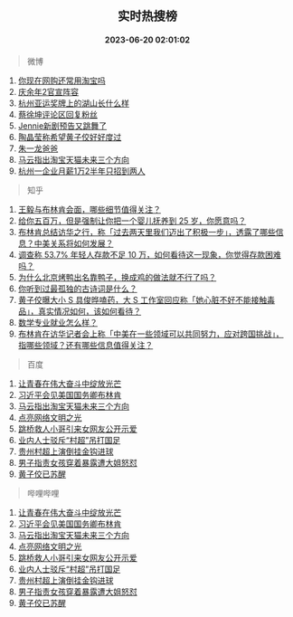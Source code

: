 <div align="center"><h2>实时热搜榜</h2><h4>2023-06-20 02:01:02</h4></div>

> 微博  

1. [你现在网购还常用淘宝吗](https://s.weibo.com/weibo?q=%23%E4%BD%A0%E7%8E%B0%E5%9C%A8%E7%BD%91%E8%B4%AD%E8%BF%98%E5%B8%B8%E7%94%A8%E6%B7%98%E5%AE%9D%E5%90%97%23&t=31&band_rank=1&Refer=top)<br />
2. [庆余年2官宣阵容](https://s.weibo.com/weibo?q=%E5%BA%86%E4%BD%99%E5%B9%B42%E5%AE%98%E5%AE%A3%E9%98%B5%E5%AE%B9&t=31&band_rank=2&Refer=top)<br />
3. [杭州亚运奖牌上的湖山长什么样](https://s.weibo.com/weibo?q=%23%E6%9D%AD%E5%B7%9E%E4%BA%9A%E8%BF%90%E5%A5%96%E7%89%8C%E4%B8%8A%E7%9A%84%E6%B9%96%E5%B1%B1%E9%95%BF%E4%BB%80%E4%B9%88%E6%A0%B7%23&t=31&band_rank=3&Refer=top)<br />
4. [蔡徐坤评论区回复粉丝](https://s.weibo.com/weibo?q=%23%E8%94%A1%E5%BE%90%E5%9D%A4%E8%AF%84%E8%AE%BA%E5%8C%BA%E5%9B%9E%E5%A4%8D%E7%B2%89%E4%B8%9D%23&t=31&band_rank=4&Refer=top)<br />
5. [Jennie新剧预告又跳舞了](https://s.weibo.com/weibo?q=%23Jennie%E6%96%B0%E5%89%A7%E9%A2%84%E5%91%8A%E5%8F%88%E8%B7%B3%E8%88%9E%E4%BA%86%23&t=31&band_rank=5&Refer=top)<br />
6. [陶晶莹称希望黄子佼好好度过](https://s.weibo.com/weibo?q=%23%E9%99%B6%E6%99%B6%E8%8E%B9%E7%A7%B0%E5%B8%8C%E6%9C%9B%E9%BB%84%E5%AD%90%E4%BD%BC%E5%A5%BD%E5%A5%BD%E5%BA%A6%E8%BF%87%23&t=31&band_rank=6&Refer=top)<br />
7. [朱一龙爸爸](https://s.weibo.com/weibo?q=%E6%9C%B1%E4%B8%80%E9%BE%99%E7%88%B8%E7%88%B8&t=31&band_rank=7&Refer=top)<br />
8. [马云指出淘宝天猫未来三个方向](https://s.weibo.com/weibo?q=%23%E9%A9%AC%E4%BA%91%E6%8C%87%E5%87%BA%E6%B7%98%E5%AE%9D%E5%A4%A9%E7%8C%AB%E6%9C%AA%E6%9D%A5%E4%B8%89%E4%B8%AA%E6%96%B9%E5%90%91%23&t=31&band_rank=8&Refer=top)<br />
9. [杭州一企业月薪1万2半年只招到两人](https://s.weibo.com/weibo?q=%23%E6%9D%AD%E5%B7%9E%E4%B8%80%E4%BC%81%E4%B8%9A%E6%9C%88%E8%96%AA1%E4%B8%872%E5%8D%8A%E5%B9%B4%E5%8F%AA%E6%8B%9B%E5%88%B0%E4%B8%A4%E4%BA%BA%23&t=31&band_rank=9&Refer=top)<br />

> 知乎  

1. [王毅与布林肯会面，哪些细节值得关注？](https://www.zhihu.com/question/607413112)<br />
2. [给你五百万，但是强制让你把一个婴儿抚养到 25 岁，你愿意吗？](https://www.zhihu.com/question/606809108)<br />
3. [布林肯总结访华之行，称「过去两天里我们迈出了积极一步」，透露了哪些信息？中美关系将如何发展？](https://www.zhihu.com/question/607531271)<br />
4. [调查称 53.7% 年轻人存款不足 10 万，如何看待这一现象，你觉得存款困难吗？](https://www.zhihu.com/question/607446342)<br />
5. [为什么北京烤鸭出名靠鸭子，换成鸡的做法就不行了吗？](https://www.zhihu.com/question/606620975)<br />
6. [你听到过最孤独的古诗词是什么？](https://www.zhihu.com/question/607251140)<br />
7. [黄子佼曝大小 S 具俊晔嗑药，大 S 工作室回应称「她心脏不好不能接触毒品」，真实情况如何，该如何看待？](https://www.zhihu.com/question/607436138)<br />
8. [数学专业就业怎么样？](https://www.zhihu.com/question/417946780)<br />
9. [布林肯在访华记者会上称「中美在一些领域可以共同努力，应对跨国挑战」，指哪些领域？还有哪些信息值得关注？](https://www.zhihu.com/question/607511949)<br />

> 百度  

1. [让青春在伟大奋斗中绽放光芒](https://www.baidu.com/s?wd=%E8%AE%A9%E9%9D%92%E6%98%A5%E5%9C%A8%E4%BC%9F%E5%A4%A7%E5%A5%8B%E6%96%97%E4%B8%AD%E7%BB%BD%E6%94%BE%E5%85%89%E8%8A%92&sa=fyb_news&rsv_dl=fyb_news)<br />
2. [习近平会见美国国务卿布林肯](https://www.baidu.com/s?wd=%E4%B9%A0%E8%BF%91%E5%B9%B3%E4%BC%9A%E8%A7%81%E7%BE%8E%E5%9B%BD%E5%9B%BD%E5%8A%A1%E5%8D%BF%E5%B8%83%E6%9E%97%E8%82%AF&sa=fyb_news&rsv_dl=fyb_news)<br />
3. [马云指出淘宝天猫未来三个方向](https://www.baidu.com/s?wd=%E9%A9%AC%E4%BA%91%E6%8C%87%E5%87%BA%E6%B7%98%E5%AE%9D%E5%A4%A9%E7%8C%AB%E6%9C%AA%E6%9D%A5%E4%B8%89%E4%B8%AA%E6%96%B9%E5%90%91&sa=fyb_news&rsv_dl=fyb_news)<br />
4. [点亮网络文明之光](https://www.baidu.com/s?wd=%E7%82%B9%E4%BA%AE%E7%BD%91%E7%BB%9C%E6%96%87%E6%98%8E%E4%B9%8B%E5%85%89&sa=fyb_news&rsv_dl=fyb_news)<br />
5. [跳桥救人小哥引来女网友公开示爱](https://www.baidu.com/s?wd=%E8%B7%B3%E6%A1%A5%E6%95%91%E4%BA%BA%E5%B0%8F%E5%93%A5%E5%BC%95%E6%9D%A5%E5%A5%B3%E7%BD%91%E5%8F%8B%E5%85%AC%E5%BC%80%E7%A4%BA%E7%88%B1&sa=fyb_news&rsv_dl=fyb_news)<br />
6. [业内人士驳斥“村超”吊打国足](https://www.baidu.com/s?wd=%E4%B8%9A%E5%86%85%E4%BA%BA%E5%A3%AB%E9%A9%B3%E6%96%A5%E2%80%9C%E6%9D%91%E8%B6%85%E2%80%9D%E5%90%8A%E6%89%93%E5%9B%BD%E8%B6%B3&sa=fyb_news&rsv_dl=fyb_news)<br />
7. [贵州村超上演倒挂金钩进球](https://www.baidu.com/s?wd=%E8%B4%B5%E5%B7%9E%E6%9D%91%E8%B6%85%E4%B8%8A%E6%BC%94%E5%80%92%E6%8C%82%E9%87%91%E9%92%A9%E8%BF%9B%E7%90%83&sa=fyb_news&rsv_dl=fyb_news)<br />
8. [男子指责女孩穿着暴露遭大姐怒怼](https://www.baidu.com/s?wd=%E7%94%B7%E5%AD%90%E6%8C%87%E8%B4%A3%E5%A5%B3%E5%AD%A9%E7%A9%BF%E7%9D%80%E6%9A%B4%E9%9C%B2%E9%81%AD%E5%A4%A7%E5%A7%90%E6%80%92%E6%80%BC&sa=fyb_news&rsv_dl=fyb_news)<br />
9. [黄子佼已苏醒](https://www.baidu.com/s?wd=%E9%BB%84%E5%AD%90%E4%BD%BC%E5%B7%B2%E8%8B%8F%E9%86%92&sa=fyb_news&rsv_dl=fyb_news)<br />

> 哔哩哔哩  

1. [让青春在伟大奋斗中绽放光芒](https://www.baidu.com/s?wd=%E8%AE%A9%E9%9D%92%E6%98%A5%E5%9C%A8%E4%BC%9F%E5%A4%A7%E5%A5%8B%E6%96%97%E4%B8%AD%E7%BB%BD%E6%94%BE%E5%85%89%E8%8A%92&sa=fyb_news&rsv_dl=fyb_news)<br />
2. [习近平会见美国国务卿布林肯](https://www.baidu.com/s?wd=%E4%B9%A0%E8%BF%91%E5%B9%B3%E4%BC%9A%E8%A7%81%E7%BE%8E%E5%9B%BD%E5%9B%BD%E5%8A%A1%E5%8D%BF%E5%B8%83%E6%9E%97%E8%82%AF&sa=fyb_news&rsv_dl=fyb_news)<br />
3. [马云指出淘宝天猫未来三个方向](https://www.baidu.com/s?wd=%E9%A9%AC%E4%BA%91%E6%8C%87%E5%87%BA%E6%B7%98%E5%AE%9D%E5%A4%A9%E7%8C%AB%E6%9C%AA%E6%9D%A5%E4%B8%89%E4%B8%AA%E6%96%B9%E5%90%91&sa=fyb_news&rsv_dl=fyb_news)<br />
4. [点亮网络文明之光](https://www.baidu.com/s?wd=%E7%82%B9%E4%BA%AE%E7%BD%91%E7%BB%9C%E6%96%87%E6%98%8E%E4%B9%8B%E5%85%89&sa=fyb_news&rsv_dl=fyb_news)<br />
5. [跳桥救人小哥引来女网友公开示爱](https://www.baidu.com/s?wd=%E8%B7%B3%E6%A1%A5%E6%95%91%E4%BA%BA%E5%B0%8F%E5%93%A5%E5%BC%95%E6%9D%A5%E5%A5%B3%E7%BD%91%E5%8F%8B%E5%85%AC%E5%BC%80%E7%A4%BA%E7%88%B1&sa=fyb_news&rsv_dl=fyb_news)<br />
6. [业内人士驳斥“村超”吊打国足](https://www.baidu.com/s?wd=%E4%B8%9A%E5%86%85%E4%BA%BA%E5%A3%AB%E9%A9%B3%E6%96%A5%E2%80%9C%E6%9D%91%E8%B6%85%E2%80%9D%E5%90%8A%E6%89%93%E5%9B%BD%E8%B6%B3&sa=fyb_news&rsv_dl=fyb_news)<br />
7. [贵州村超上演倒挂金钩进球](https://www.baidu.com/s?wd=%E8%B4%B5%E5%B7%9E%E6%9D%91%E8%B6%85%E4%B8%8A%E6%BC%94%E5%80%92%E6%8C%82%E9%87%91%E9%92%A9%E8%BF%9B%E7%90%83&sa=fyb_news&rsv_dl=fyb_news)<br />
8. [男子指责女孩穿着暴露遭大姐怒怼](https://www.baidu.com/s?wd=%E7%94%B7%E5%AD%90%E6%8C%87%E8%B4%A3%E5%A5%B3%E5%AD%A9%E7%A9%BF%E7%9D%80%E6%9A%B4%E9%9C%B2%E9%81%AD%E5%A4%A7%E5%A7%90%E6%80%92%E6%80%BC&sa=fyb_news&rsv_dl=fyb_news)<br />
9. [黄子佼已苏醒](https://www.baidu.com/s?wd=%E9%BB%84%E5%AD%90%E4%BD%BC%E5%B7%B2%E8%8B%8F%E9%86%92&sa=fyb_news&rsv_dl=fyb_news)<br />
